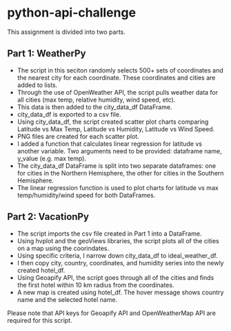 # python-api-challenge

This assignment is divided into two parts.

## Part 1: WeatherPy
- The script in this seciton randomly selects 500+ sets of coordinates and the nearest city for each coordinate. These coordinates and cities are added to lists.
- Through the use of OpenWeather API, the script pulls weather data for all cities (max temp, relative humidity, wind speed, etc).
- This data is then added to the city_data_df DataFrame.
- city_data_df is exported to a csv file.
- Using city_data_df, the script created scatter plot charts comparing Latitude vs Max Temp, Latitude vs Humidity, Latitude vs Wind Speed.
- PNG files are created for each scatter plot.
- I added a function that calculates linear regression for latitude vs another variable. Two arguments need to be provided: dataframe name, y_value (e.g. max temp).
- The city_data_df DataFrame is split into two separate dataframes: one for cities in the Northern Hemisphere, the other for cities in the Southern Hemisphere.
- The linear regression function is used to plot charts for latitude vs max temp/humidity/wind speed for both DataFrames.

## Part 2: VacationPy
- The script imports the csv file created in Part 1 into a DataFrame.
- Using hvplot and the geoViews libraries, the script plots all of the cities on a map using the coorindates.
- Using specific criteria, I narrow down city_data_df to ideal_weather_df.
- I then copy city, country, coordinates, and humidity series into the newly created hotel_df.
- Using Geoapify API, the script goes through all of the cities and finds the first hotel within 10 km radius from the coordinates.
- A new map is created using hotel_df. The hover message shows country name and the selected hotel name.

Please note that API keys for Geoapify API and OpenWeatherMap API are required for this script.
